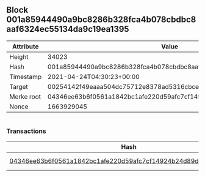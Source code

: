 ## Block 001a85944490a9bc8286b328fca4b078cbdbc8aaf6324ec55134da9c19ea1395

Attribute | Value
--- | ---
Height | 34023
Hash | 001a85944490a9bc8286b328fca4b078cbdbc8aaf6324ec55134da9c19ea1395
Timestamp | 2021-04-24T04:30:23+00:00
Target | 00254142f49eaaa504dc75712e8378ad5316cbcead634704b3734b6271167cc4
Merke root | 04346ee63b6f0561a1842bc1afe220d59afc7cf14924b24d89d4a64395181ada
Nonce | 1663929045

```

```

### Transactions

Hash | Amount
--- | ---
[04346ee63b6f0561a1842bc1afe220d59afc7cf14924b24d89d4a64395181ada](04346ee63b6f0561a1842bc1afe220d59afc7cf14924b24d89d4a64395181ada.md) | 10.00000000 SKEPTI 
